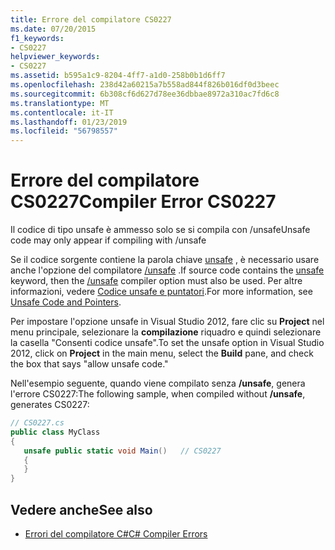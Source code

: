 ```yaml
---
title: Errore del compilatore CS0227
ms.date: 07/20/2015
f1_keywords:
- CS0227
helpviewer_keywords:
- CS0227
ms.assetid: b595a1c9-8204-4ff7-a1d0-258b0b1d6ff7
ms.openlocfilehash: 238d42a60215a7b558ad844f826b016df0d3beec
ms.sourcegitcommit: 6b308cf6d627d78ee36dbbae8972a310ac7fd6c8
ms.translationtype: MT
ms.contentlocale: it-IT
ms.lasthandoff: 01/23/2019
ms.locfileid: "56798557"
---
```

# <a name="compiler-error-cs0227"></a><span data-ttu-id="ca8ee-102">Errore del compilatore CS0227</span><span class="sxs-lookup"><span data-stu-id="ca8ee-102">Compiler Error CS0227</span></span>

<span data-ttu-id="ca8ee-103">Il codice di tipo unsafe è ammesso solo se si compila con /unsafe</span><span class="sxs-lookup"><span data-stu-id="ca8ee-103">Unsafe code may only appear if compiling with /unsafe</span></span>

<span data-ttu-id="ca8ee-104">Se il codice sorgente contiene la parola chiave [unsafe](../../csharp/language-reference/keywords/unsafe.md) , è necessario usare anche l'opzione del compilatore [/unsafe](../../csharp/language-reference/compiler-options/unsafe-compiler-option.md) .</span><span class="sxs-lookup"><span data-stu-id="ca8ee-104">If source code contains the [unsafe](../../csharp/language-reference/keywords/unsafe.md) keyword, then the [/unsafe](../../csharp/language-reference/compiler-options/unsafe-compiler-option.md) compiler option must also be used.</span></span> <span data-ttu-id="ca8ee-105">Per altre informazioni, vedere [Codice unsafe e puntatori](../../csharp/programming-guide/unsafe-code-pointers/index.md).</span><span class="sxs-lookup"><span data-stu-id="ca8ee-105">For more information, see [Unsafe Code and Pointers](../../csharp/programming-guide/unsafe-code-pointers/index.md).</span></span>

<span data-ttu-id="ca8ee-106">Per impostare l'opzione unsafe in Visual Studio 2012, fare clic su **Project** nel menu principale, selezionare la **compilazione** riquadro e quindi selezionare la casella "Consenti codice unsafe".</span><span class="sxs-lookup"><span data-stu-id="ca8ee-106">To set the unsafe option in Visual Studio 2012, click on **Project** in the main menu, select the **Build** pane, and check the box that says "allow unsafe code."</span></span>

<span data-ttu-id="ca8ee-107">Nell'esempio seguente, quando viene compilato senza **/unsafe**, genera l'errore CS0227:</span><span class="sxs-lookup"><span data-stu-id="ca8ee-107">The following sample, when compiled without **/unsafe**, generates CS0227:</span></span>

```csharp
// CS0227.cs
public class MyClass
{
   unsafe public static void Main()   // CS0227
   {
   }
}
```

## <a name="see-also"></a><span data-ttu-id="ca8ee-108">Vedere anche</span><span class="sxs-lookup"><span data-stu-id="ca8ee-108">See also</span></span>

- [<span data-ttu-id="ca8ee-109">Errori del compilatore C#</span><span class="sxs-lookup"><span data-stu-id="ca8ee-109">C# Compiler Errors</span></span>](../../csharp/language-reference/compiler-messages/index.md)

